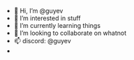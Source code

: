 - 👋 Hi, I’m @guyev
- 👀 I’m interested in stuff
- 🌱 I’m currently learning things
- 💞️ I’m looking to collaborate on whatnot
- 📫 discord: @guyev
- 
<!---
guyev/guyev is a ✨ special ✨ repository because its `README.md` (this file) appears on your GitHub profile.
You can click the Preview link to take a look at your changes.
--->
